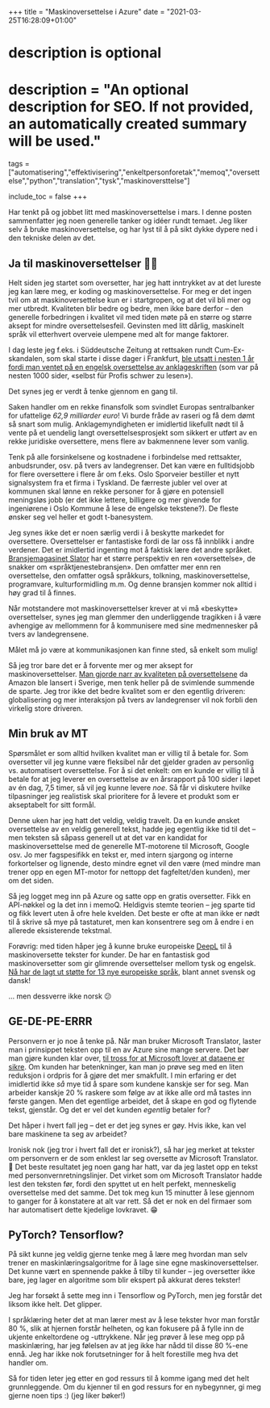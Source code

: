 +++
title = "Maskinoversettelse i Azure"
date = "2021-03-25T16:28:09+01:00"

#
# description is optional
#
# description = "An optional description for SEO. If not provided, an automatically created summary will be used."

tags = ["automatisering","effektivisering","enkeltpersonforetak","memoq","oversettelse","python","translation","tysk","maskinoversttelse"]

include_toc = false
+++


Har tenkt på og jobbet litt med maskinoversettelse i mars. I denne posten sammenfatter jeg noen generelle tanker og idéer rundt temaet. Jeg liker selv å bruke maskinoversettelse, og har lyst til å på sikt dykke dypere ned i den tekniske delen av det.

## Ja til maskinoversettelser 📜🤖

Helt siden jeg startet som oversetter, har jeg hatt inntrykket av at det lureste jeg kan lære meg, er koding og maskinoversettelse. For meg er det ingen tvil om at maskinoversettelse kun er i startgropen, og at det vil bli mer og mer utbredt. Kvaliteten blir bedre og bedre, men ikke bare derfor – den generelle forbedringen i kvalitet vil med tiden møte på en større og større aksept for mindre oversettelsesfeil. Gevinsten med litt dårlig, maskinelt språk vil etterhvert overveie ulempene med alt for mange faktorer.

I dag leste jeg f.eks. i Süddeutsche Zeitung at rettsaken rundt Cum-Ex-skandalen, som skal starte i disse dager i Frankfurt, [ble utsatt i nesten 1 år fordi man ventet på en engelsk oversettelse av anklageskriften](https://www.sueddeutsche.de/wirtschaft/cum-ex-skandal-zum-prozessauftakt-fehlen-die-hauptpersonen-1.5245685) (som var på nesten 1000 sider, «selbst für Profis schwer zu lesen»). 

Det synes jeg er verdt å tenke gjennom en gang til. 

Saken handler om en rekke finansfolk som svindlet Europas sentralbanker for ufattelige *62,9 milliarder euro*! Vi burde fråde av raseri og få dem dømt så snart som mulig. Anklagemyndigheten er imidlertid likefullt nødt til å vente på et uendelig langt oversettelsesprosjekt som sikkert er utført av en rekke juridiske oversettere, mens flere av bakmennene lever som vanlig.

Tenk på alle forsinkelsene og kostnadene i forbindelse med rettsakter, anbudsrunder, osv. på tvers av landegrenser. Det kan være en fulltidsjobb for flere oversettere i flere år om f.eks. Oslo Sporveier bestiller et nytt signalsystem fra et firma i Tyskland. De færreste jubler vel over at kommunen skal lønne en rekke personer for å gjøre en potensiell meningsløs jobb (er det ikke lettere, billigere og mer givende for ingeniørene i Oslo Kommune å lese de engelske tekstene?). De fleste ønsker seg vel heller et godt t-banesystem.

Jeg synes ikke det er noen særlig verdi i å beskytte markedet for oversettere. Oversettelser er fantastiske fordi de lar oss få innblikk i andre verdener. Det er imidlertid ingenting mot å faktisk lære det andre språket. [Bransjemagasinet Slator](https://slator.com/) har et større perspektiv en ren «oversettelse», de snakker om «språktjenestebransjen». Den omfatter mer enn ren oversettelse, den omfatter også språkkurs, tolkning, maskinoversettelse, programvare, kulturformidling m.m. Og denne bransjen kommer nok alltid i høy grad til å finnes. 

Når motstandere mot maskinoversettelser krever at vi må «beskytte» oversettelser, synes jeg man glemmer den underliggende tragikken i å være avhengige av mellommenn for å kommunisere med sine medmennesker på tvers av landegrensene.

Målet må jo være at kommunikasjonen kan finne sted, så enkelt som mulig!

Så jeg tror bare det er å forvente mer og mer aksept for maskinoversettelser. [Man gjorde narr av kvaliteten på oversettelsene](https://www.dn.se/ekonomi/amazons-sverigelansering-hanas-for-oversattningsmissar/) da Amazon ble lansert i  Sverige, men tenk heller på de svimlende summende de sparte. Jeg tror ikke det bedre kvalitet som er den egentlig driveren: globalisering og mer interaksjon på tvers av landegrenser vil nok forbli den virkelig store driveren.

## Min bruk av MT

Spørsmålet er som alltid hvilken kvalitet man er villig til å betale for. Som oversetter vil jeg kunne være fleksibel når det gjelder graden av personlig vs. automatisert oversettelse. For å si det enkelt: om en kunde er villig til å betale for at jeg leverer en oversettelse av en årsrapport på 100 sider i løpet av én dag, 7,5 timer, så vil jeg kunne levere *noe*. Så får vi diskutere hvilke tilpasninger jeg realistisk skal prioritere for å levere et produkt som er akseptabelt for sitt formål.

Denne uken har jeg hatt det veldig, veldig travelt. Da en kunde ønsket oversettelse av en veldig generell tekst, hadde jeg egentlig ikke tid til det – men teksten så såpass generell ut at det var en kandidat for maskinoversettelse med de generelle MT-motorene til Microsoft, Google osv. Jo mer fagspesifikk en tekst er, med intern sjargong og interne forkortelser og lignende, desto mindre egnet vil den være (med mindre man trener opp en egen MT-motor for nettopp det fagfeltet/den kunden), mer om det siden.

Så jeg logget meg inn på Azure og satte opp en gratis oversetter. Fikk en API-nøkkel og la det inn i memoQ. Heldigvis stemte teorien – jeg sparte tid og fikk levert uten å ofre hele kvelden. Det beste er ofte at man ikke er nødt til å skrive så mye på tastaturet, men kan konsentrere seg om å endre i en allerede eksisterende tekstmal.

Forøvrig: med tiden håper jeg å kunne bruke europeiske [DeepL](https://www.deepl.com/translator) til å maskinoversette tekster for kunder. De har en fantastisk god maskinoversetter som gir glimrende oversettelser mellom tysk og engelsk. [Nå har de lagt ut støtte for 13 nye europeiske språk](https://slator.com/machine-translation/deepl-adds-13-european-languages-as-traffic-continues-to-surge/), blant annet svensk og dansk!

… men dessverre ikke norsk 😕

## GE-DE-PE-ERRR

Personvern er jo noe å tenke på. Når man bruker Microsoft Translator, laster man i prinsippet teksten opp til en av Azure sine mange servere. Det bør man gjøre kunden klar over, [til tross for at Microsoft lover at dataene er sikre](https://azure.microsoft.com/en-us/services/cognitive-services/translator/). Om kunden har betenkninger, kan man jo prøve seg med en liten reduksjon i ordpris for å gjøre det mer smakfullt. I min erfaring er det imidlertid ikke *så* mye tid å spare som kundene kanskje ser for seg. Man arbeider kanskje 20 % raskere som følge av at ikke alle ord må tastes inn første gangen. Men det egentlige arbeidet, det å skape en god og flytende tekst, gjenstår. Og det er vel det kunden *egentlig* betaler for? 

Det håper i hvert fall jeg – det er det jeg synes er gøy. Hvis ikke, kan vel bare maskinene ta seg av arbeidet?

Ironisk nok (jeg tror i hvert fall det er ironisk?), så har jeg merket at tekster om personvern er de som enklest lar seg oversette av Microsoft Translator. 🤫 Det beste resultatet jeg noen gang har hatt, var da jeg lastet opp en tekst med personvernretningslinjer. Det virket som om Microsoft Translator hadde lest den teksten før, fordi den spyttet ut en helt perfekt, menneskelig oversettelse med det samme. Det tok meg kun 15 minutter å lese gjennom to ganger for å konstatere at alt var rett. Så det er nok en del firmaer som har automatisert dette kjedelige lovkravet. 😁

## PyTorch? Tensorflow?

På sikt kunne jeg veldig gjerne tenke meg å lære meg hvordan man selv trener en maskinlæringsalgoritme for å lage sine egne maskinoversettelser. Det kunne vært en spennende pakke å tilby til kunder – jeg oversetter ikke bare, jeg lager en algoritme som blir ekspert på akkurat deres tekster! 

Jeg har forsøkt å sette meg inn i Tensorflow og PyTorch, men jeg forstår det liksom ikke helt. Det glipper.

I språklæring heter det at man lærer mest av å lese tekster hvor man forstår 80 %, slik at hjernen forstår helheten, og kan fokusere på å fylle inn de ukjente enkeltordene og -uttrykkene. Når jeg prøver å lese meg opp på maskinlæring, har jeg følelsen av at jeg ikke har nådd til disse 80 %-ene ennå. Jeg har ikke nok forutsetninger for å helt forestille meg hva det handler om.

Så for tiden leter jeg etter en god ressurs til å komme igang med det helt grunnleggende. Om du kjenner til en god ressurs for en nybegynner, gi meg gjerne noen tips :) (jeg liker bøker!)